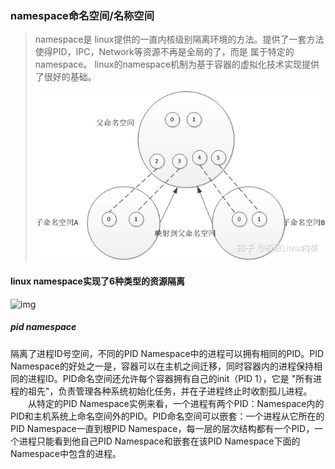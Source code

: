 ### namespace命名空间/名称空间

> namespace是 linux提供的一直内核级别隔离环境的方法。提供了一套方法使得PID，IPC，Network等资源不再是全局的了，而是 属于特定的namespace。 linux的namespace机制为基于容器的虚拟化技术实现提供了很好的基础。
>
> ![img](linux的namespace记录.assets/a0de3b3450ee1043ea162cff85acc6da.png)



#### linux namespace实现了6种类型的资源隔离

![img](https://images2018.cnblogs.com/blog/431521/201803/431521-20180313190332372-333977915.png) 

##### pid namespace

隔离了进程ID号空间，不同的PID Namespace中的进程可以拥有相同的PID。PID Namespace的好处之一是，容器可以在主机之间迁移，同时容器内的进程保持相同的进程ID。PID命名空间还允许每个容器拥有自己的init（PID 1），它是 "所有进程的祖先"，负责管理各种系统初始化任务，并在子进程终止时收割孤儿进程。
　　从特定的PID Namespace实例来看，一个进程有两个PID：Namespace内的PID和主机系统上命名空间外的PID。PID命名空间可以嵌套：一个进程从它所在的PID Namespace一直到根PID Namespace，每一层的层次结构都有一个PID，一个进程只能看到他自己PID Namespace和嵌套在该PID Namespace下面的Namespace中包含的进程。



